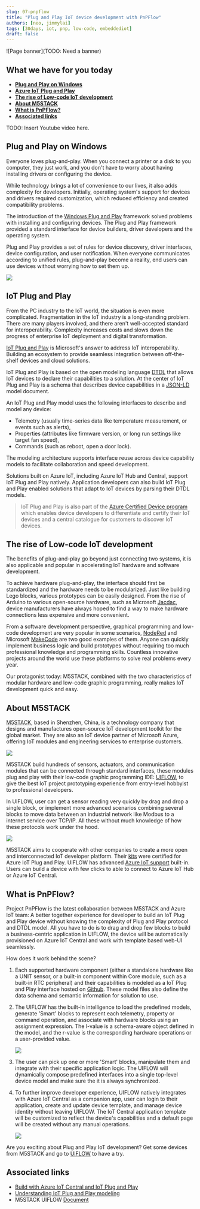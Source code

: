 ```yaml
---
slug: 07-pnpflow
title: "Plug and Play IoT device development with PnPFlow"
authors: [neo, jimmylai]
tags: [30days, iot, pnp, low-code, embeddediot]
draft: false
---
```


<head>
  <meta name="twitter:url" content="https://julyot.dev/blog/07-pnpflow" />
  <meta name="twitter:title" content="Plug and Play IoT device development with PnPFlow" />
  <meta name="twitter:description" content="Plug and Play IoT device development with PnPFlow" />
  <meta name="twitter:image" content="https://julyot.dev/img/png/JulyOT-banner-1-nanoframework.png" />
  <meta name="twitter:card" content="summary_large_image" />
  <meta name="twitter:creator" content="@jimbobbennett" />
  <meta name="twitter:site" content="@AzureAdvocates" /> 
  <link rel="canonical" href="https://julyot.dev/blog/07-pnpflow" />
</head>

![Page banner](TODO: Need a banner)

## What we have for you today

* [**Plug and Play on Windows**](#plug-and-play-story-on-windows)
* [**Azure IoT Plug and Play**](#azure-iot-plug-and-play)
* [**The rise of Low-code IoT development**](#the-rise-of-low-code-iot-development)
* [**About M5STACK**](#about-m5stack)
* [**What is PnPFlow?**](#what-is-pnpflow)
* [**Associated links**](#associated-links)

TODO: Insert Youtube video here.

## Plug and Play on Windows

Everyone loves plug-and-play. When you connect a printer or a disk to you computer, they just work, and you don't have to worry about having installing drivers or configuring the device.

While technology brings a lot of convenience to our lives, it also adds complexity for developers. Initially, operating system's support for devices and drivers required customization, which reduced efficiency and created compatibility problems.

The introduction of the [Windows Plug and Play](https://docs.microsoft.com/en-us/windows-hardware/drivers/kernel/introduction-to-plug-and-play) framework solved problems with installing and configuring devices. The Plug and Play framework provided a standard interface for device builders, driver developers and the operating system. 

Plug and Play provides a set of rules for device discovery, driver interfaces, device configuration, and user notification. When everyone communicates according to unified rules, plug-and-play become a reality, end users can use devices without worrying how to set them up.

![](../static/img/png/iotpnp.png)

## IoT Plug and Play

From the PC industry to the IoT world, the situation is even more complicated. Fragmentation in the IoT industry is a long-standing problem. There are many players involved, and there aren't well-accepted standard for interoperability. Complexity increases costs and slows down the progress of enterprise IoT deployment and digital transformation.

[IoT Plug and Play](https://docs.microsoft.com/en-us/azure/iot-develop/overview-iot-plug-and-play) is Microsoft's answer to address IoT interoperability. Building an ecosystem to provide seamless integration between off-the-shelf devices and cloud solutions.

IoT Plug and Play is based on the open modeling language [DTDL](https://github.com/Azure/opendigitaltwins-dtdl/blob/master/DTDL/v2/dtdlv2.md) that allows IoT devices to declare their capabilities to a solution. At the center of IoT Plug and Play is a schema that describes device capabilities in a [JSON-LD](https://json-ld.org/) model document. 

An IoT Plug and Play model uses the following interfaces to describe and model any device:

- Telemetry (usually time-series data like temperature measurement, or events such as alerts), 
- Properties (attributes like firmware version, or long run settings like target fan speed), 
- Commands (such as reboot, open a door lock).

The modeling architecture supports interface reuse across device capability models to facilitate collaboration and speed development.

Solutions built on Azure IoT, including Azure IoT Hub and Central, support IoT Plug and Play natively. Application developers can also build IoT Plug and Play enabled solutions that adapt to IoT devices by parsing their DTDL models.

> IoT Plug and Play is also part of the [Azure Certified Device program](https://www.microsoft.com/azure/partners/azure-certified-device) which enables device developers to differentiate and certify their IoT devices and a central catalogue for customers to discover IoT devices. 

## The rise of Low-code IoT development

The benefits of plug-and-play go beyond just connecting two systems, it is also applicable and popular in accelerating IoT hardware and software development.

To achieve hardware plug-and-play, the interface should first be standardized and the hardware needs to be modularized. Just like building Lego blocks, various prototypes can be easily designed. From the rise of Arduino to various open-source hardware, such as Microsoft [Jacdac](https://microsoft.github.io/jacdac-docs/), device manufacturers have always hoped to find a way to make hardware connections less expensive and more convenient.

From a software development perspective, graphical programming and low-code development are very popular in some scenarios, [NodeRed](https://nodered.org/) and Microsoft [MakeCode](https://www.microsoft.com/en-us/makecode) are two good examples of them. Anyone can quickly implement business logic and build prototypes without requiring too much professional knowledge and programming skills. Countless innovative projects around the world use these platforms to solve real problems every year.

Our protagonist today: M5STACK, combined with the two characteristics of modular hardware and low-code graphic programming, really makes IoT development quick and easy.

## About M5STACK

[M5STACK](https://m5stack.com/), based in Shenzhen, China, is a technology company that designs and manufactures open-source IoT development toolkit for the global market. They are also an IoT device partner of Microsoft Azure, offering IoT modules and engineering services to enterprise customers.

![](../static/img/png/m5stackdevice.png)

M5STACK build hundreds of sensors, actuators, and communication modules that can be connected through standard interfaces, these modules plug and play with their low-code graphic programming IDE: [UIFLOW](https://flow.m5stack.com), to give the best IoT project prototyping experience from entry-level hobbyist to professional developers.

In UIFLOW, user can get a sensor reading very quickly by drag and drop a single block, or implement more advanced scenarios combining several blocks to move data between an industrial network like Modbus to a internet service over TCP/IP. All these without much knowledge of how these protocols work under the hood.

![](../static/img/png/uiflow.png)

M5STACK aims to cooperate with other companies to create a more open and interconnected IoT developer platform. Their [kits](https://devicecatalog.azure.com/devices/84fe4cc3-cdf1-48a1-8b58-07685890f359) were certified for Azure IoT Plug and Play. UIFLOW has advanced [Azure IoT support](https://docs.m5stack.com/en/uiflow/iotcloud/azure) built-in. Users can build a device with few clicks to able to connect to Azure IoT Hub or Azure IoT Central.

## What is PnPFlow?

Project PnPFlow is the latest collaboration between M5STACK and Azure IoT team: A better together experience for developer to build an IoT Plug and Play device without knowing the complexity of Plug and Play protocol and DTDL model. All you have to do is to drag and drop few blocks to build a business-centric application in UIFLOW, the device will be automatically provisioned on Azure IoT Central and work with template based web-UI seamlessly.

How does it work behind the scene?

1. Each supported hardware component (either a standalone hardware like a UNIT sensor, or a built-in component within Core module, such as a built-in RTC peripheral) and their capabilities is modeled as a IoT Plug and Play interface hosted on [Github](https://github.com/m5stack/M5-iot-plugandplay-models). These model files also define the data schema and semantic information for solution to use.

2. The UIFLOW has the built-in intelligence to load the predefined models, generate 'Smart' blocks to represent each telemetry, property or command operation, and associate with hardware blocks using an assignment expression. The l-value is a schema-aware object defined in the model, and the r-value is the corresponding hardware operations or a user-provided value. 

    ![](../static/img/png/pnpflowblock.png)

3. The user can pick up one or more 'Smart' blocks, manipulate them and integrate with their specific application logic. The UIFLOW will dynamically compose predefined interfaces into a single top-level device model and make sure the it is always synchronized.

4. To further improve developer experience, UIFLOW natively integrates with Azure IoT Central as a companion app, user can login to their application, create and update device template, and manage device identity without leaving UIFLOW. The IoT Central application template will be customized to reflect the device's capabilities and a default page will be created without any manual operations.

    ![](../static/img/gif/pnpflow-iotcentral.gif)

Are you exciting about Plug and Play IoT development? Get some devices from M5STACK and go to [UIFLOW](https://flow.m5stack.com) to have a try.

## Associated links

* [Build with Azure IoT Central and IoT Plug and Play](https://azure.microsoft.com/en-us/blog/build-with-azure-iot-central-and-iot-plug-and-play/)
* [Understanding IoT Plug and Play modeling](https://docs.microsoft.com/en-us/azure/iot-develop/concepts-modeling-guide)
* M5STACK UIFLOW [Document](https://docs.m5stack.com/en/quick_start/m5core/uiflow)